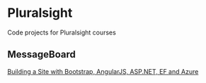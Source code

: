 # Pluralsight
Code projects for Pluralsight courses

## MessageBoard
[Building a Site with Bootstrap, AngularJS, ASP.NET, EF and Azure](https://app.pluralsight.com/library/courses/site-building-bootstrap-angularjs-ef-azure/table-of-contents)
